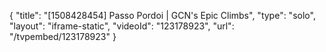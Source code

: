 {
    "title": "[1508428454] Passo Pordoi | GCN's Epic Climbs",
    "type": "solo",
    "layout": "iframe-static",
    "videoId": "123178923",
    "url": "\/tvpembed\/123178923"
}